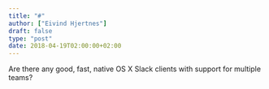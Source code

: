 ```yaml
---
title: "#"
author: ["Eivind Hjertnes"]
draft: false
type: "post"
date: 2018-04-19T02:00:00+02:00
---
```


Are there any good, fast, native OS X Slack clients with support for
multiple teams?
